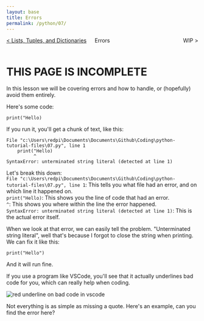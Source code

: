 ```yaml
---
layout: base
title: Errors
permalink: /python/07/
---
```


<div style="display: grid; grid-template-columns: 1fr auto 1fr; align-items: center; width: 100%; text-align: center; gap: 1rem;">
  <div style="text-align: left; overflow-wrap: anywhere;">
    <a href="/python/06/">&lt; Lists, Tuples, and Dictionaries</a>
  </div>
  <div style="justify-self: center;">
    Errors
  </div>
  <div style="text-align: right; overflow-wrap: anywhere;">
    WIP &gt;
  </div>
</div>
<br>

# THIS PAGE IS INCOMPLETE

In this lesson we will be covering errors and how to handle, or (hopefully) avoid them entirely.

Here's some code:

<pre><code class="language-python">print("Hello)</code></pre>

If you run it, you'll get a chunk of text, like this:

<pre><code class="language-plaintext">File "c:\Users\redpi\Documents\Documents\Github\Coding\python-tutorial-files\07.py", line 1
    print("Hello)
          ^
SyntaxError: unterminated string literal (detected at line 1)</code></pre>

Let's break this down:  
`File "c:\Users\redpi\Documents\Documents\Github\Coding\python-tutorial-files\07.py", line 1`: This tells you what file had an error, and on which line it happened on.  
`print("Hello)`: This shows you the line of code that had an error.  
`^`: This shows you where within the line the error happened.  
`SyntaxError: unterminated string literal (detected at line 1)`: This is the actual error itself.  

When we look at that error, we can easily tell the problem. "Unterminated string literal", well that's because I forgot to close the string when printing. We can fix it like this:

<pre><code class="language-python">print("Hello")</code></pre>

And it will run fine.

If you use a program like VSCode, you'll see that it actually underlines bad code for you, which can really help when coding.

![red underline on bad code in vscode](/guide/python/images/07-1.png)

Not everything is as simple as missing a quote. Here's an example, can you find the error here?

